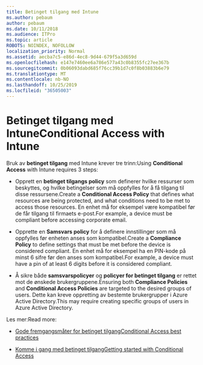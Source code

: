 ```yaml
---
title: Betinget tilgang med Intune
ms.author: pebaum
author: pebaum
ms.date: 10/11/2018
ms.audience: ITPro
ms.topic: article
ROBOTS: NOINDEX, NOFOLLOW
localization_priority: Normal
ms.assetid: aecba7c5-e86d-4ec8-9d44-679f5a3d659d
ms.openlocfilehash: e147e7460ee6a786e577a43c0b8355fc27ee367b
ms.sourcegitcommit: 0b06093dabd685f76cc39b1d7c0f8b03883b6e79
ms.translationtype: MT
ms.contentlocale: nb-NO
ms.lasthandoff: 10/25/2019
ms.locfileid: "36505003"
---
```

# <a name="conditional-access-with-intune"></a><span data-ttu-id="7e3bf-102">Betinget tilgang med Intune</span><span class="sxs-lookup"><span data-stu-id="7e3bf-102">Conditional Access with Intune</span></span>

<span data-ttu-id="7e3bf-103">Bruk av **betinget tilgang** med Intune krever tre trinn:</span><span class="sxs-lookup"><span data-stu-id="7e3bf-103">Using **Conditional Access** with Intune requires 3 steps:</span></span> 
  
- <span data-ttu-id="7e3bf-104">Opprett en **betinget tilgangs policy** som definerer hvilke ressurser som beskyttes, og hvilke betingelser som må oppfylles for å få tilgang til disse ressursene.</span><span class="sxs-lookup"><span data-stu-id="7e3bf-104">Create a **Conditional Access Policy** that defines what resources are being protected, and what conditions need to be met to access those resources.</span></span> <span data-ttu-id="7e3bf-105">En enhet må for eksempel være kompatibel før de får tilgang til firmaets e-post.</span><span class="sxs-lookup"><span data-stu-id="7e3bf-105">For example, a device must be compliant before accessing corporate email.</span></span> 
    
- <span data-ttu-id="7e3bf-106">Opprette en **Samsvars policy** for å definere innstillinger som må oppfylles før enheten anses som kompatibel.</span><span class="sxs-lookup"><span data-stu-id="7e3bf-106">Create a **Compliance Policy** to define settings that must be met before the device is considered compliant.</span></span> <span data-ttu-id="7e3bf-107">En enhet må for eksempel ha en PIN-kode på minst 6 sifre før den anses som kompatibel.</span><span class="sxs-lookup"><span data-stu-id="7e3bf-107">For example, a device must have a pin of at least 6 digits before it is considered compliant.</span></span> 
    
- <span data-ttu-id="7e3bf-108">Å sikre både **samsvarspolicyer** og **policyer for betinget tilgang** er rettet mot de ønskede brukergruppene.</span><span class="sxs-lookup"><span data-stu-id="7e3bf-108">Ensuring both **Compliance Policies** and **Conditional Access Policies** are targeted to the desired groups of users.</span></span> <span data-ttu-id="7e3bf-109">Dette kan kreve oppretting av bestemte brukergrupper i Azure Active Directory.</span><span class="sxs-lookup"><span data-stu-id="7e3bf-109">This may require creating specific groups of users in Azure Active Directory.</span></span> 
    
<span data-ttu-id="7e3bf-110">Les mer:</span><span class="sxs-lookup"><span data-stu-id="7e3bf-110">Read more:</span></span>
  
- [<span data-ttu-id="7e3bf-111">Gode fremgangsmåter for betinget tilgang</span><span class="sxs-lookup"><span data-stu-id="7e3bf-111">Conditional Access best practices</span></span>](https://docs.microsoft.com/azure/active-directory/conditional-access/best-practices)
    
- [<span data-ttu-id="7e3bf-112">Komme i gang med betinget tilgang</span><span class="sxs-lookup"><span data-stu-id="7e3bf-112">Getting started with Conditional Access </span></span>](https://docs.microsoft.com/azure/active-directory/active-directory-conditional-access-azure-portal-get-started)
    

